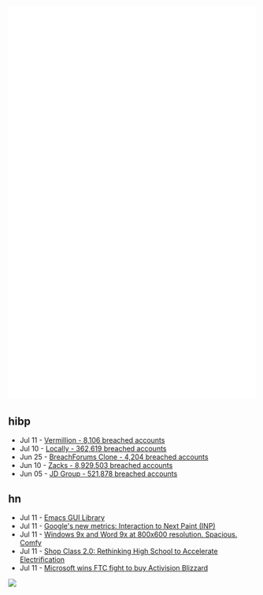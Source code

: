 ![Metrics](https://raw.githubusercontent.com/phixion/phixion/master/metrics.svg)

## hibp

<!--
for https://github.com/phixion/phixion/blob/main/.github/workflows/feeds.yml
-->
<!--START_SECTION:haveibeenpwnd-->
- Jul 11 - [Vermillion - 8,106 breached accounts](https://haveibeenpwned.com/PwnedWebsites#Vermillion)
- Jul 10 - [Locally - 362,619 breached accounts](https://haveibeenpwned.com/PwnedWebsites#Locally)
- Jun 25 - [BreachForums Clone - 4,204 breached accounts](https://haveibeenpwned.com/PwnedWebsites#BreachForumsClone)
- Jun 10 - [Zacks - 8,929,503 breached accounts](https://haveibeenpwned.com/PwnedWebsites#Zacks)
- Jun 05 - [JD Group - 521,878 breached accounts](https://haveibeenpwned.com/PwnedWebsites#JDGroup)
<!--END_SECTION:haveibeenpwnd-->

## hn

<!--
for https://github.com/phixion/phixion/blob/main/.github/workflows/feeds.yml
-->
<!--START_SECTION:hn-->
- Jul 11 - [Emacs GUI Library](https://andreyor.st/posts/2023-07-11-emacs-gui-library/)
- Jul 11 - [Google's new metrics: Interaction to Next Paint (INP)](https://web.dev/inp/)
- Jul 11 - [Windows 9x and Word 9x at 800x600 resolution. Spacious. Comfy](https://oldbytes.space/@48kRAM/110695813509755748)
- Jul 11 - [Shop Class 2.0: Rethinking High School to Accelerate Electrification](https://volted.substack.com/p/rethinking-high-school-to-electrify-everything)
- Jul 11 - [Microsoft wins FTC fight to buy Activision Blizzard](https://www.theverge.com/2023/7/11/23779039/microsoft-activision-blizzard-ftc-trial-win)
<!--END_SECTION:hn-->

<!--
for https://yhype.me
-->
![](https://hit.yhype.me/github/profile?user_id=13013670)

